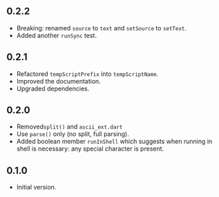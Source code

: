 ## 0.2.2

- Breaking: renamed `source` to `text` and `setSource` to `setText`.
- Added another `runSync` test.

## 0.2.1

- Refactored `tempScriptPrefix` into `tempScriptName`.
- Improved the documentation.
- Upgraded dependencies.

## 0.2.0

- Removed`split()` and `ascii_ext.dart`
- Use `parse()` only (no split, full parsing).
- Added boolean member `runInShell` which suggests when running in shell is necessary: any special character is present.

## 0.1.0

- Initial version.
